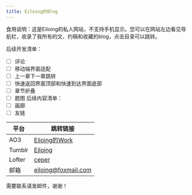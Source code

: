 ```yaml
---
title: Eiloing的Blog
---
```

食用说明：这是Eiloing的私人网站，不支持手机显示。您可以在网站左边看见导航栏，收录了我所有的文、约稿和收藏的blog，点击目录可以跳转。

后续开发清单：
- [ ] 评论
- [ ] 移动端界面适配
- [ ] 上一章下一章跳转
- [ ] 快速返回界面顶部和快速到达界面底部
- [ ] 章节折叠
- [ ] 题图
后续内容清单：
- [ ] 画廊
- [ ] 友链

| 平台     | 跳转链接                                                            |
| ------ | --------------------------------------------------------------- |
| AO3    | [Eiloing的Work](https://archiveofourown.org/users/Eiloing/works) |
| Tumblr | [Eiloing](https://www.tumblr.com/eiloing?source=share)          |
| Lofter | [ceper](https://ceper.lofter.com/)                              |
| 邮箱     | eiloing@foxmail.com                                             |

需要联系请发邮件，谢谢！
